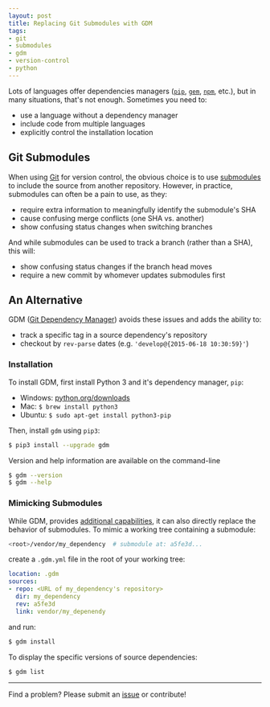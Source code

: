 ```yaml
---
layout: post
title: Replacing Git Submodules with GDM
tags:
- git
- submodules
- gdm
- version-control
- python
---
```


Lots of languages offer dependencies managers ([`pip`](https://pip.pypa.io/en/stable/), [`gem`](https://rubygems.org/), [`npm`](https://www.npmjs.com/), etc.), but in many situations, that's not enough. Sometimes you need to:

* use a language without a dependency manager
* include code from multiple languages
* explicitly control the installation location

## Git Submodules

When using [Git](https://git-scm.com/) for version control, the obvious choice is to use [submodules](http://git-scm.com/docs/git-submodule) to include the source from another repository. However, in practice, submodules can often be a pain to use, as they:

* require extra information to meaningfully identify the submodule's SHA
* cause confusing merge conflicts (one SHA vs. another)
* show confusing status changes when switching branches

And while submodules can be used to track a branch (rather than a SHA), this will:

* show confusing status changes if the branch head moves
* require a new commit by whomever updates submodules first

## An Alternative

GDM ([Git Dependency Manager](https://github.com/jacebrowning/gdm)) avoids these issues and adds the ability to:

* track a specific tag in a source dependency's repository
* checkout by `rev-parse` dates (e.g. `'develop@{2015-06-18 10:30:59}'`)

### Installation

To install GDM, first install Python 3 and it's dependency manager, `pip`:

* Windows: [python.org/downloads](https://www.python.org/downloads)
* Mac: `$ brew install python3`
* Ubuntu: `$ sudo apt-get install python3-pip`

Then, install `gdm` using `pip3`:

```bash
$ pip3 install --upgrade gdm
```

Version and help information are available on the command-line

```bash
$ gdm --version
$ gdm --help
```

### Mimicking Submodules

While GDM, provides [additional capabilities](https://github.com/jacebrowning/gdm#basic-usage), it can also directly replace the behavior of submodules. To mimic a working tree containing a submodule:

```bash
<root>/vendor/my_dependency  # submodule at: a5fe3d...
```

create a `.gdm.yml` file in the root of your working tree:

```yaml
location: .gdm
sources:
- repo: <URL of my_dependency's repository>
  dir: my_dependency
  rev: a5fe3d
  link: vendor/my_depenendy
```

and run:

```bash
$ gdm install
```

To display the specific versions of source dependencies:

```bash
$ gdm list
```

-----

Find a problem? Please submit an [issue](https://github.com/jacebrowning/gdm/issues) or contribute!



